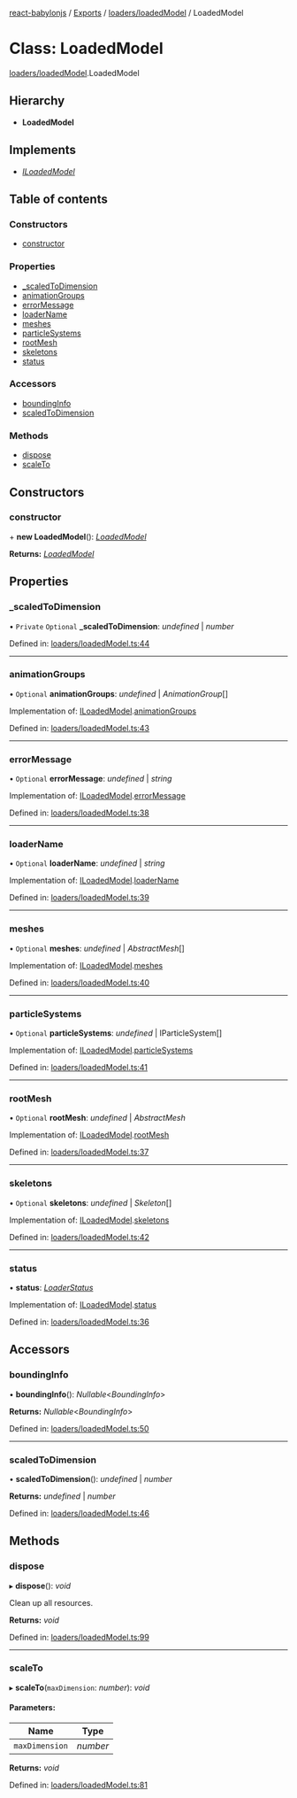 [react-babylonjs](../../README.md) / [Exports](../../modules.md) / [loaders/loadedModel](../../modules/loaders_loadedmodel.md) / LoadedModel

# Class: LoadedModel

[loaders/loadedModel](../../modules/loaders_loadedmodel.md).LoadedModel

## Hierarchy

* **LoadedModel**

## Implements

* [*ILoadedModel*](../../interfaces/loaders/loadedmodel.iloadedmodel.md)

## Table of contents

### Constructors

- [constructor](loadedmodel.loadedmodel.md#constructor)

### Properties

- [\_scaledToDimension](loadedmodel.loadedmodel.md#_scaledtodimension)
- [animationGroups](loadedmodel.loadedmodel.md#animationgroups)
- [errorMessage](loadedmodel.loadedmodel.md#errormessage)
- [loaderName](loadedmodel.loadedmodel.md#loadername)
- [meshes](loadedmodel.loadedmodel.md#meshes)
- [particleSystems](loadedmodel.loadedmodel.md#particlesystems)
- [rootMesh](loadedmodel.loadedmodel.md#rootmesh)
- [skeletons](loadedmodel.loadedmodel.md#skeletons)
- [status](loadedmodel.loadedmodel.md#status)

### Accessors

- [boundingInfo](loadedmodel.loadedmodel.md#boundinginfo)
- [scaledToDimension](loadedmodel.loadedmodel.md#scaledtodimension)

### Methods

- [dispose](loadedmodel.loadedmodel.md#dispose)
- [scaleTo](loadedmodel.loadedmodel.md#scaleto)

## Constructors

### constructor

\+ **new LoadedModel**(): [*LoadedModel*](loadedmodel.loadedmodel.md)

**Returns:** [*LoadedModel*](loadedmodel.loadedmodel.md)

## Properties

### \_scaledToDimension

• `Private` `Optional` **\_scaledToDimension**: *undefined* \| *number*

Defined in: [loaders/loadedModel.ts:44](https://github.com/brianzinn/react-babylonjs/blob/eba7b00/src/hooks/loaders/loadedModel.ts#L44)

___

### animationGroups

• `Optional` **animationGroups**: *undefined* \| *AnimationGroup*[]

Implementation of: [ILoadedModel](../../interfaces/loaders/loadedmodel.iloadedmodel.md).[animationGroups](../../interfaces/loaders/loadedmodel.iloadedmodel.md#animationgroups)

Defined in: [loaders/loadedModel.ts:43](https://github.com/brianzinn/react-babylonjs/blob/eba7b00/src/hooks/loaders/loadedModel.ts#L43)

___

### errorMessage

• `Optional` **errorMessage**: *undefined* \| *string*

Implementation of: [ILoadedModel](../../interfaces/loaders/loadedmodel.iloadedmodel.md).[errorMessage](../../interfaces/loaders/loadedmodel.iloadedmodel.md#errormessage)

Defined in: [loaders/loadedModel.ts:38](https://github.com/brianzinn/react-babylonjs/blob/eba7b00/src/hooks/loaders/loadedModel.ts#L38)

___

### loaderName

• `Optional` **loaderName**: *undefined* \| *string*

Implementation of: [ILoadedModel](../../interfaces/loaders/loadedmodel.iloadedmodel.md).[loaderName](../../interfaces/loaders/loadedmodel.iloadedmodel.md#loadername)

Defined in: [loaders/loadedModel.ts:39](https://github.com/brianzinn/react-babylonjs/blob/eba7b00/src/hooks/loaders/loadedModel.ts#L39)

___

### meshes

• `Optional` **meshes**: *undefined* \| *AbstractMesh*[]

Implementation of: [ILoadedModel](../../interfaces/loaders/loadedmodel.iloadedmodel.md).[meshes](../../interfaces/loaders/loadedmodel.iloadedmodel.md#meshes)

Defined in: [loaders/loadedModel.ts:40](https://github.com/brianzinn/react-babylonjs/blob/eba7b00/src/hooks/loaders/loadedModel.ts#L40)

___

### particleSystems

• `Optional` **particleSystems**: *undefined* \| IParticleSystem[]

Implementation of: [ILoadedModel](../../interfaces/loaders/loadedmodel.iloadedmodel.md).[particleSystems](../../interfaces/loaders/loadedmodel.iloadedmodel.md#particlesystems)

Defined in: [loaders/loadedModel.ts:41](https://github.com/brianzinn/react-babylonjs/blob/eba7b00/src/hooks/loaders/loadedModel.ts#L41)

___

### rootMesh

• `Optional` **rootMesh**: *undefined* \| *AbstractMesh*

Implementation of: [ILoadedModel](../../interfaces/loaders/loadedmodel.iloadedmodel.md).[rootMesh](../../interfaces/loaders/loadedmodel.iloadedmodel.md#rootmesh)

Defined in: [loaders/loadedModel.ts:37](https://github.com/brianzinn/react-babylonjs/blob/eba7b00/src/hooks/loaders/loadedModel.ts#L37)

___

### skeletons

• `Optional` **skeletons**: *undefined* \| *Skeleton*[]

Implementation of: [ILoadedModel](../../interfaces/loaders/loadedmodel.iloadedmodel.md).[skeletons](../../interfaces/loaders/loadedmodel.iloadedmodel.md#skeletons)

Defined in: [loaders/loadedModel.ts:42](https://github.com/brianzinn/react-babylonjs/blob/eba7b00/src/hooks/loaders/loadedModel.ts#L42)

___

### status

• **status**: [*LoaderStatus*](../../enums/loaders/loadedmodel.loaderstatus.md)

Implementation of: [ILoadedModel](../../interfaces/loaders/loadedmodel.iloadedmodel.md).[status](../../interfaces/loaders/loadedmodel.iloadedmodel.md#status)

Defined in: [loaders/loadedModel.ts:36](https://github.com/brianzinn/react-babylonjs/blob/eba7b00/src/hooks/loaders/loadedModel.ts#L36)

## Accessors

### boundingInfo

• **boundingInfo**(): *Nullable*<*BoundingInfo*\>

**Returns:** *Nullable*<*BoundingInfo*\>

Defined in: [loaders/loadedModel.ts:50](https://github.com/brianzinn/react-babylonjs/blob/eba7b00/src/hooks/loaders/loadedModel.ts#L50)

___

### scaledToDimension

• **scaledToDimension**(): *undefined* \| *number*

**Returns:** *undefined* \| *number*

Defined in: [loaders/loadedModel.ts:46](https://github.com/brianzinn/react-babylonjs/blob/eba7b00/src/hooks/loaders/loadedModel.ts#L46)

## Methods

### dispose

▸ **dispose**(): *void*

Clean up all resources.

**Returns:** *void*

Defined in: [loaders/loadedModel.ts:99](https://github.com/brianzinn/react-babylonjs/blob/eba7b00/src/hooks/loaders/loadedModel.ts#L99)

___

### scaleTo

▸ **scaleTo**(`maxDimension`: *number*): *void*

#### Parameters:

Name | Type |
------ | ------ |
`maxDimension` | *number* |

**Returns:** *void*

Defined in: [loaders/loadedModel.ts:81](https://github.com/brianzinn/react-babylonjs/blob/eba7b00/src/hooks/loaders/loadedModel.ts#L81)
